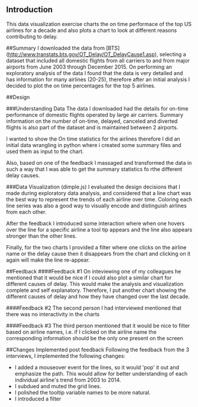 ## Introduction
This data visualization exercise charts the on time performace of the top US airlines for a decade and also plots a chart to look at different reasons contributing to delay.

##Summary
I downloaded the data from [BTS] (http://www.transtats.bts.gov/OT_Delay/OT_DelayCause1.asp), selecting a dataset that included all domestic flights from all carriers to and from major airports from June 2003 through December 2015. On performing an exploratory analysis of the data I found that the data is very detailed and has information for many airlines (20-25), therefore after an initial analysis I decided to plot the on time percentages for the top 5 airlines. 


##Design

###Understanding Data
The data I downloaded had the details for on-time performance of domestic flights operated by large air carriers. Summary information on the number of on-time, delayed, canceled and diverted flights is also part of the dataset and is maintained between 2 airports. 

I wanted to show the On time statistics for the airlines therefore I did an initial data wrangling in python where i created some summary files and used them as input to the chart.

Also, based on one of the feedback I massaged and transformed the data in such a way that I was able to get the summary statistics fo rthe different delay causes.

###Data Visualization (dimple.js)
I  evaluated the design decisions that I made during exploratory data analysis, and considered that a line chart was the best way to represent the trends of each airline over time. Coloring each line series was also a good way to visually encode and distinguish airlines from each other. 

After the feedback I introduced some interaction where when one hovers over the line for a specific airline a tool tip appears and the line also appears stronger than the other lines.

Finally, for the two charts I provided a filter where one clicks on the airline name or the delay cause then it disappears from the chart and clicking on it again will make the line re-appear.

##Feedback
####Feedback #1
On inteviewing one of my colleagues he mentioned that it would be nice if I could also plot a similar chart for different causes of delay. This would make the analysis and visualization complete and self explanatory. Therefore, I put another chart showing the different causes of delay and how they have changed over the last decade.

####Feedback #2
The second person I had interviewed mentioned that there was no interactivity in the charts 

####Feedback #3
The third person mentioned that it would be nice to filter based on airline names, i.e. if I clicked on the airline name the corresponding information should be the only one present on the screen


##Changes Implemented post feedback
Following the feedback from the 3 interviews, I implemented the following changes:

- I added a mouseover event for the lines, so it would 'pop' it out and emphasize the path. This would allow for better understanding of each individual airline's trend from 2003 to 2014.
- I subdued and muted the grid lines.
- I polished the tooltip variable names to be more natural.
- I introduced a filter

